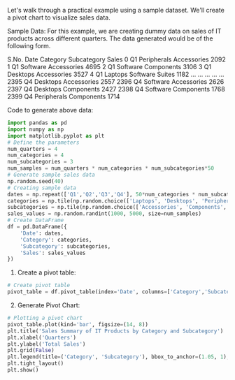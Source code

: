 Let's walk through a practical example using a sample dataset. We'll create a pivot chart to visualize sales data.

Sample Data:
For this example, we are creating dummy data on sales of IT products across different quarters. The data generated would be of the following form.

S.No.	Date	Category	        Subcategory	    Sales
0	    Q1	    Peripherals	        Accessories	    2092
1	    Q1	    Software	        Accessories	    4695
2	    Q1	    Software	        Components	    3106
3	    Q1	    Desktops	        Accessories	    3527
4	    Q1	    Laptops	Software    Suites	        1182
…	    …	    …	                …	            …
2395	Q4	    Desktops	        Accessories	    2557
2396	Q4	    Software	        Accessories	    2626
2397	Q4	    Desktops	        Components	    2427
2398	Q4	    Software	        Components	    1768
2399	Q4	    Peripherals	        Components	    1714

Code to generate above data:
``` python
import pandas as pd
import numpy as np
import matplotlib.pyplot as plt
# Define the parameters
num_quarters = 4
num_categories = 4
num_subcategories = 3
num_samples = num_quarters * num_categories * num_subcategories*50
# Generate sample sales data
np.random.seed(40)
# Creating sample data
dates = np.repeat(['Q1','Q2','Q3','Q4'], 50*num_categories * num_subcategories)
categories = np.tile(np.random.choice(['Laptops', 'Desktops', 'Peripherals', 'Software'], size=num_quarters*50), num_categories * num_subcategories)
subcategories = np.tile(np.random.choice(['Accessories', 'Components', 'Software Suites'], size=num_quarters*50), num_categories * num_subcategories)
sales_values = np.random.randint(1000, 5000, size=num_samples)
# Create DataFrame
df = pd.DataFrame({
    'Date': dates,
    'Category': categories,
    'Subcategory': subcategories,
    'Sales': sales_values
})
```

1. Create a pivot table:
``` python
# Create pivot table
pivot_table = df.pivot_table(index='Date', columns=['Category','Subcategory'], values='Sales', aggfunc=np.sum)
```

2. Generate Pivot Chart:
``` python
# Plotting a pivot chart
pivot_table.plot(kind='bar', figsize=(14, 8))
plt.title('Sales Summary of IT Products by Category and Subcategory')
plt.xlabel('Quarters')
plt.ylabel('Total Sales')
plt.grid(False)
plt.legend(title=('Category', 'Subcategory'), bbox_to_anchor=(1.05, 1), loc='upper left')
plt.tight_layout()
plt.show()
```